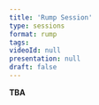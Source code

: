 ```yaml
---
title: 'Rump Session'
type: sessions
format: rump
tags:
videoId: null
presentation: null
draft: false
---
```


<strong> TBA </strong> 
<!--
We are thrilled to announce the Call for Submissions to the QCrypt 2024 Rump Session Talks! The Rump Session is an integral part of the conference where attendees can showcase late-breaking results, innovative ideas, and fascinating developments in the field of quantum cryptography. This is your chance to take the stage, share your insights, and dazzle the audience with your brilliance!
🎯 Talk Guidelines:
- Duration: Each presentation should be short and sweet, lasting no more than 5 minutes. Concise and impactful presentations are key! And just a friendly reminder, going over the time limit might result in a harmless, yet creatively inconvenient consequence*.  
- Content: We welcome submissions on any quantum cryptography-related topic. Whether it's a breakthrough result, a creative approach, a musical performance, magic trick, or an entertaining quantum cryptography anecdote, we want to hear it all.
- Entertainment: While not mandatory, we strongly encourage you to add an entertaining element to your talk. Humor, creativity, and enthusiasm are more than welcome to captivate the audience and make your presentation memorable!
🎉 Theme and Prizes:
Stay tuned for an upcoming announcement revealing the thrilling theme of the QCrypt 2024 Rump Session Talks**! As a twist, we will be awarding prizes for the best and worst theme-related talk. Yes, you heard that right! Not only will the most outstanding and captivating presentation be rewarded, but we also want to celebrate a talk that takes a creative spin and perhaps hilariously misses the mark in an endearing way!
📧 How to Submit:
To participate in the Rump Session, please submit your talk proposals via email to {{< button-link label="qcrypt2024rump@gmail.com" url="qcrypt2024rump@gmail.com" icon="email" >}} 
<br>Remember to include the following details in your submission:
- Your name and affiliation
- Talk title
- Brief abstract outlining the content of your talk
- Any special requirements for your presentation
🗓️ Important Dates (all times QCrypt time)
- Early Submission Deadline: Tuesday, August 15, 11:30 a.m. 
- Late Submission Deadline: anytime before the Rump Session ***
- Acceptance Notifications: Tuesday evening
- QCrypt 2024 Rump session: Thursday, August 17, 4:30 p.m.
The Rump Session is a fantastic opportunity to engage with the QCrypt community, showcase your talents, and inspire fellow researchers. We look forward to receiving your exciting submissions!
See you at QCrypt 2024!
<strong>Best regards,
Anne Broadbent
Rump Session Chair, QCrypt 2024
(qcrypt2024rump@gmail.com) </strong>
*Remember, if your talk exceeds the 5-minute limit, our team of quantum-enhanced watchkeepers will employ their time-bending skills to bring you back in time, but you might find yourself stuck in an infinite loop of 'Groundhog Day,' where you'll be re-delivering your talk repeatedly. Trust us, it's not as glamorous as it sounds! So, let's keep it short and sweet for the sake of our time-traveling sanity."
**Hint: Slow and steady, it's both UMD's mascot and Anne's favorite animal!
***For those last-minute geniuses who couldn't quite meet the initial deadline, fear not! We will accept late submissions up until the start of the Rump Session. However, we must warn you that late submissions do not guarantee a spot in the Rump Session. Our quantum committee will have to wield their powers of instantaneous quantum computation to determine if your talk can quantumly squeeze into the lineup.
>